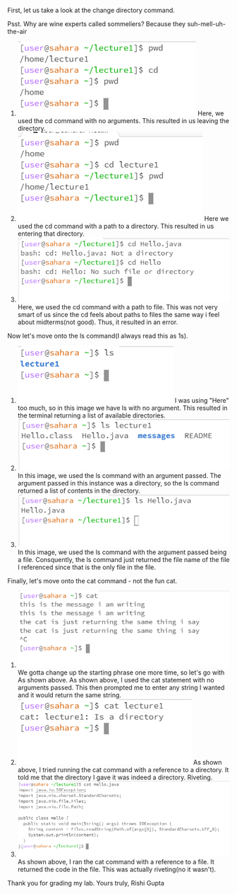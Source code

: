 First, let us take a look at the change directory command.

Psst. Why are wine experts called sommeliers? Because they suh-mell-uh-the-air

1. ![Image](screenshots/Lab1A.PNG)
   Here, we used the cd command with no arguments. This resulted in us leaving the directory.  
2. ![Image](screenshots/Lab1B.PNG)
  Here we used the cd command with a path to a directory. This resulted in us entering that directory. 
3. ![Image](screenshots/Lab1C.PNG)
   Here, we used the cd command with a path to file. This was not very smart of us since the cd feels about paths to files the same way i feel about midterms(not good). Thus, it resulted in an error.

Now let's move onto the ls command(I always read this as 1s).

1. ![Image](screenshots/Lab1D.PNG)
  I was using "Here" too much, so in this image we have ls with no argument. This resulted in the terminal returning a list of available directories.
2. ![Image](screenshots/Lab1E.PNG)
   In this image, we used the ls command with an argument passed. The argument passed in this instance was a directory, so the ls command returned a list of contents in the directory.
3. ![Image](screenshots/Lab1F.PNG)
   In this image, we used the ls command with the argument passed being a file. Consquently, the ls command just returned the file name of the file I referenced since that is the only file in the file.

Finally, let's move onto the cat command - not the fun cat.

1. ![Image](screenshots/Lab1G.PNG)
   We gotta change up the starting phrase one more time, so let's go with As shown above. As shown above, I used the cat statement with no arguments passed. This then prompted me to enter any string I wanted and it would return the same string.
2. ![Image](screenshots/Lab1H.PNG)
   As shown above, I tried running the cat command with a reference to a directory. It told me that the directory I gave it was indeed a directory. Riveting. 
3. ![Image](screenshots/Lab1I.PNG)
   As shown above, I ran the cat command with a reference to a file. It returned the code in the file. This was actually riveting(no it wasn't).

Thank you for grading my lab. Yours truly,
    Rishi Gupta
